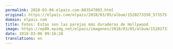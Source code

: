 ```yaml
---
permalink: 2018-03-06-elpais.com-803547893.html
original: https://elpais.com/elpais/2018/03/05/album/1520273350_573575.html#?ref=rss&format=simple&link=link
domain: elpais.com
title: Fotos: Estas son las parejas más duraderas de Hollywood
image: https://ep00.epimg.net/elpais/imagenes/2018/03/05/album/1520273350_573575_1520275425_rrss_normal.jpg
date: 2018-03-06 09:16:28
translations: en
---
```


